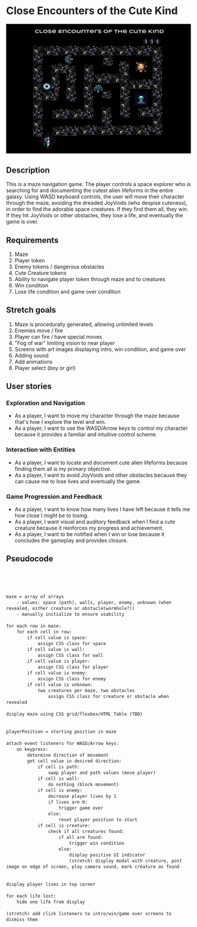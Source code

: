 # Close Encounters of the Cute Kind

![wireframe](./imgs/closeEncounterswireframe.png)

## Description

This is a maze navigation game. The player controls a space explorer who is searching for and documenting the cutest alien lifeforms in the entire galaxy. Using WASD keyboard controls, the user will move their character through the maze, avoiding the dreaded JoyVoids (who despise cuteness), in order to find the adorable space creatures. If they find them all, they win. If they hit JoyVoids or other obstacles, they lose a life, and eventually the game is over.

## Requirements

1. Maze
2. Player token
3. Enemy tokens / dangerous obstacles
4. Cute Creature tokens
5. Ability to navigate player token through maze and to creatures
6. Win condition
7. Lose life condition and game over condition

## Stretch goals

1. Maze is procedurally generated, allowing unlimited levels
2. Enemies move / fire
3. Player can fire / have special moves
4. "Fog of war" limiting vision to near player
5. Screens with art images displaying intro, win condition, and game over
6. Adding sound
7. Add animations
8. Player select (boy or girl)

## User stories

### Exploration and Navigation

- As a player, I want to move my character through the maze because that's how I explore the level and win.
- As a player, I want to use the WASD/Arrow keys to control my character because it provides a familiar and intuitive control scheme.

### Interaction with Entities

- As a player, I want to locate and document cute alien lifeforms because finding them all is my primary objective.
- As a player, I want to avoid JoyVoids and other obstacles because they can cause me to lose lives and eventually the game.

### Game Progression and Feedback

- As a player, I want to know how many lives I have left because it tells me how close I might be to losing.
- As a player, I want visual and auditory feedback when I find a cute creature because it reinforces my progress and achievement.
- As a player, I want to be notified when I win or lose because it concludes the gameplay and provides closure.

## Pseudocode

```




maze = array of arrays 
    - values: space (path), walls, player, enemy, unknown (when revealed, either creature or obstacle(wormhole?))
    - manually initialize to ensure usability

for each row in maze:
    for each cell in row:
        if cell value is space:
            assign CSS class for space
        if cell value is wall:
            assign CSS class for wall
        if cell value is player:
            assign CSS class for player
        if cell value is enemy:
            assign CSS class for enemy
        if cell value is unknown:
            two creatures per maze, two obstacles
                assign CSS class for creature or obstacle when revealed

display maze using CSS grid/flexbox/HTML Table (TBD)


playerPosition = starting position in maze

attach event listeners for WASD/Arrow keys:
    on keypress:
        determine direction of movement
        get cell value in desired direction:
            if cell is path:
                swap player and path values (move player)
            if cell is wall:
                do nothing (block movement)
            if cell is enemy:
                decrease player lives by 1
                if lives are 0:
                    trigger game over
                else:
                    reset player position to start
            if cell is creature:
                check if all creatures found:
                    if all are found:
                        trigger win condition
                    else:
                        display positive UI indicator
                        (stretch) display modal with creature, post image on edge of screen, play camera sound, mark creature as found


display player lives in top corner

for each life lost:
    hide one life from display

(stretch) add click listeners to intro/win/game over screens to dismiss them
```